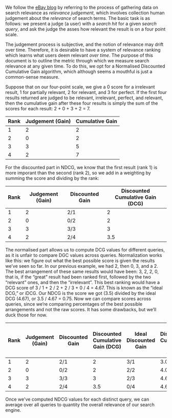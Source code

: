 
We follow the [eBay blog](https://www.ebayinc.com/stories/blogs/tech/measuring-search-relevance/) by referring to the process of gathering data on search relevance as *relevance judgement*, which involves collection human judgement about the *relevance* of search terms. The basic task is as follows: we present a judge (a user) with a *search hit* for a given *search query*, and ask the judge the asses how relevant the result is on a four point scale.

The judgement process is subjective, and the notion of relevance may drift over time. Therefore, it is desirable to have a system of relevance ranking which learns what users deem relevant *over time*. The purpose of this document is to outline the metric through which we measure search relevance at any given time. To do this, we opt for a Normalised Discounted Cumulative Gain algorithm, which although seems a mouthful is just a common-sense measure.

Suppose that on our four-point scale, we give a 0 score for a irrelevant result, 1 for partially relevant, 2 for relevant, and 3 for perfect. If the first four results returned are judged to be relevant, irrelevant, perfect, and relevant, then the cumulative gain after these four results is simply the sum of the scores for each result: 2 + 0 + 3 + 2 = 7.

| Rank | Judgement (Gain) | Cumulative Gain |
|------|------------------|-----------------|
| 1    | 2                | 2               |
| 2    | 0                | 2               |
| 3    | 3                | 5               |
| 4    | 2                | 7               |

For the discounted part in NDCG, we know that the first result (rank 1) is more imporant than the second (rank 2), so we add in a weighting by summing the score and dividing by the rank:

| Rank | Judgement (Gain) | Discounted Gain | Discounted Cumulative Gain (DCG) |
|------|------------------|-----------------|----------------------------------|
| 1    | 2                | 2/1             | 2                                |
| 2    | 0                | 0/2             | 2                                |
| 3    | 3                | 3/3             | 3                                |
| 4    | 2                | 2/4             | 3.5                              |

The normalised part allows us to compute DCG values for different queries, as it is unfair to compare DGC values across queries. Normalization works like this: we figure out what the best possible score is given the results we’ve seen so far. In our previous example, we had 2, then 0, 3, and a 2. The best arrangement of these same results would have been: 3, 2, 2, 0, that is, if the “great” result had been ranked first, followed by the two “relevant” ones, and then the “irrelevant”. This best ranking would have a DCG score of 3 / 1 + 2 / 2 + 2 / 3 + 0 / 4 = 4.67. This is known as the “ideal DCG,” or iDCG.  Our NDCG is the score we got (3.5) divided by the ideal DCG (4.67), or 3.5 / 4.67 = 0.75. Now we can compare scores across queries, since we’re comparing percentages of the best possible arrangements and not the raw scores. It has some drawbacks, but we’ll duck those for now.

| Rank | Judgement (Gain) | Discounted Gain | Discounted Cumulative Gain (DCG) | Ideal Discounted Gain | Ideal Discounted Cumulative Gain (iDGC) | Normalised Discounted Cumulative Gain (NDGC) |
|------|------------------|-----------------|----------------------------------|-----------------------|-----------------------------------------|----------------------------------------------|
| 1    | 2                | 2/1             | 2                                | 3/1                   | 3.0                                     | 0.67                                         |
| 2    | 0                | 0/2             | 2                                | 2/2                   | 4.0                                     | 0.5                                          |
| 3    | 3                | 3/3             | 3                                | 2/3                   | 4.67                                    | 0.64                                         |
| 4    | 2                | 2/4             | 3.5                              | 0/4                   | 4.67                                    | 0.75                                         |

Once we've computed NDCG values for each distinct query, we can average over all queries to quantity the overall relevance of our search engine.